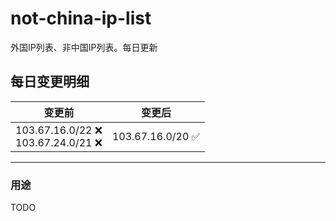# not-china-ip-list
外国IP列表、非中国IP列表。每日更新

每日变更明细
--------------------
|  变更前   | 变更后 |
|  ----  | ----  |
|  103.67.16.0/22 :x: <br> 103.67.24.0/21 :x: <br> | 103.67.16.0/20 :white_check_mark: | 

--------------------
### 用途
TODO
